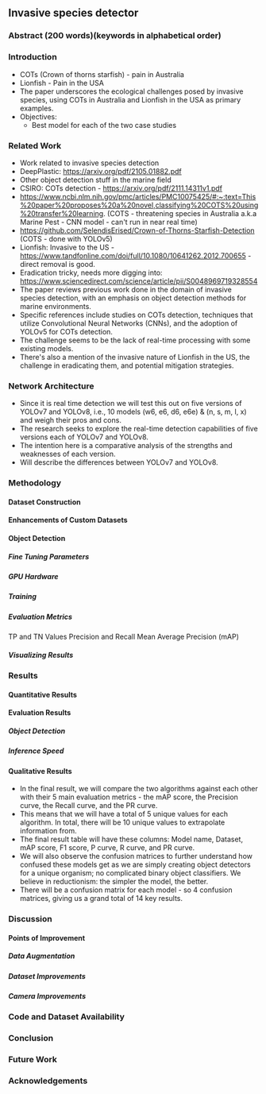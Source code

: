 ## Invasive species detector

### Abstract (200 words)(keywords in alphabetical order)

### Introduction
- COTs (Crown of thorns starfish) - pain in Australia
- Lionfish - Pain in the USA
- The paper underscores the ecological challenges posed by invasive species, using COTs in Australia and Lionfish in the USA as primary examples.
- Objectives:
    - Best model for each of the two case studies

### Related Work
- Work related to invasive species detection
- DeepPlastic: https://arxiv.org/pdf/2105.01882.pdf
- Other object detection stuff in the marine field
- CSIRO: COTs detection - https://arxiv.org/pdf/2111.14311v1.pdf
- https://www.ncbi.nlm.nih.gov/pmc/articles/PMC10075425/#:~:text=This%20paper%20proposes%20a%20novel,classifying%20COTS%20using%20transfer%20learning.
(COTS - threatening species in Australia a.k.a Marine Pest - CNN model - can't run in near real time)
- https://github.com/SelendisErised/Crown-of-Thorns-Starfish-Detection (COTS - done with YOLOv5)
- Lionfish: Invasive to the US - https://www.tandfonline.com/doi/full/10.1080/10641262.2012.700655 - direct removal is good.
- Eradication tricky, needs more digging into: https://www.sciencedirect.com/science/article/pii/S0048969719328554
- The paper reviews previous work done in the domain of invasive species detection, with an emphasis on object detection methods for marine environments.
- Specific references include studies on COTs detection, techniques that utilize Convolutional Neural Networks (CNNs), and the adoption of YOLOv5 for COTs detection. 
- The challenge seems to be the lack of real-time processing with some existing models.
- There's also a mention of the invasive nature of Lionfish in the US, the challenge in eradicating them, and potential mitigation strategies.

### Network Architecture
- Since it is real time detection we will test this out on five versions of YOLOv7 and YOLOv8, i.e., 10 models (w6, e6, d6, e6e) & (n, s, m, l, x) and weigh their pros and cons.
- The research seeks to explore the real-time detection capabilities of five versions each of YOLOv7 and YOLOv8. 
- The intention here is a comparative analysis of the strengths and weaknesses of each version.
- Will describe the differences between YOLOv7 and YOLOv8.

### Methodology
#### Dataset Construction
#### Enhancements of Custom Datasets
#### Object Detection
##### Fine Tuning Parameters
##### GPU Hardware
##### Training 
##### Evaluation Metrics
TP and TN Values
Precision and Recall
Mean Average Precision (mAP)
##### Visualizing Results

### Results
#### Quantitative Results
#### Evaluation Results
##### Object Detection
##### Inference Speed 
#### Qualitative Results
- In the final result, we will compare the two algorithms against each other with their 5 main evaluation metrics - the mAP score, the Precision curve, the Recall curve, and the PR curve.
- This means that we will have a total of 5 unique values for each algorithm. In total, there will be 10 unique values to extrapolate information from. 
- The final result table will have these columns: Model name, Dataset, mAP score, F1 score, P curve, R curve, and PR curve.
- We will also observe the confusion matrices to further understand how confused these models get as we are simply creating object detectors for a unique organism; no complicated binary object classifiers. We believe in reductionism: the simpler the model, the better.
- There will be a confusion matrix for each model - so 4 confusion matrices, giving us a grand total of 14 key results.

### Discussion
#### Points of Improvement
##### Data Augmentation
##### Dataset Improvements
##### Camera Improvements

### Code and Dataset Availability

### Conclusion

### Future Work

### Acknowledgements 